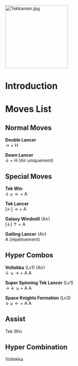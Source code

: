 <img src="Tekkaman.jpg" title="Tekkaman.jpg" width="200"
alt="Tekkaman.jpg" />  

# Introduction

# Moves List

## Normal Moves

**Double Lancer**  
→ + H

**Down Lancer**  
↓ + H (Air uniquement)

## Special Moves

**Tek Win**  
↓ ↙ ← + A

**Tek Lancer**  
\[←\] → + A

**Galaxy Windmill** (Air)  
\[↓\] ↑ + A

**Gatling Lancer** (Air)  
A (répétivement)

## Hyper Combos

**Voltekka** (Lv1) (Air)  
↓ ↘ → + A A

**Super Spinning Tek Lancer** (Lv1)  
→ ↓ ↘ + A A

**Space Knights Formation** (Lv3)  
↓ ↙ ← + A A

## Assist

Tek Win

## Hyper Combination

Voltekka
